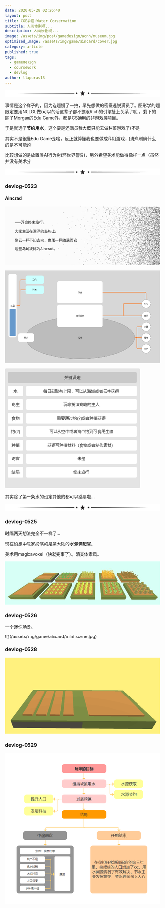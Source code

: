 ```yaml
---
date: 2020-05-28 02:26:40
layout: post
title: CGE毕设·Water Conservation
subtitle: 人间惨剧啊...
description: 人间惨剧啊...
image: /assets/img/post/gamedesign/acnh/museum.jpg
optimized_image: /assets/img/game/aincard/cover.jpg
category: article
published: true
tags:
  - gamedesign
  - coursework
  - devlog
author: llapuras13
---
```


![](/assets/img/line.png)

事情是这个样子的，因为选题慢了一拍，早先想做的密室逃脱满员了。图形学的题限定要用NCLGL做(可以的话这辈子都不想跟Rich的引擎扯上关系了呢)。剩下的除了Morgan的Edu Game外，都是CS通用的非游戏类项目。

于是就选了**节约用水**，这个要是还满员我大概只能去做种菜游戏了(不是

其实不是很懂Edu Game是啥，反正就算懂我也要做成科幻游戏...(洗车刷碗什么的是不可能的

比较想做的是放置类AI行为树(环世界警告)，另外希望美术能做得像样一点（虽然并没有美术分

![](/assets/img/line.png)

### devlog-0523

#### Aincrad 

![](/assets/img/game/aincard/txt002.png)

![](/assets/img/game/aincard/1.png)

![](/assets/img/game/aincard/2.png)

其实除了第一条水的设定其他的都可以跳票啦...

![](/assets/img/line.png)

### devlog-0525

时隔两天想法完全不一样了...

现在设想中玩家扮演的是某大陆的**水源调配官**。

美术用magicavoxel（快就完事了）。清爽体素风。

![](/assets/img/game/aincard/asset01.jpg)

### devlog-0526

一个迷你场景。

![](/assets/img/game/aincard/mini scene.jpg)

### devlog-0528

![](/assets/img/game/aincard/growingcontroller.gif)

### devlog-0529

![](/assets/img/game/aincard/gameframe.png)

